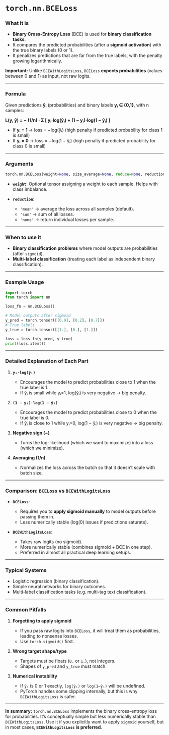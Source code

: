 

# `torch.nn.BCELoss`

###  What it is

* **Binary Cross-Entropy Loss** (BCE) is used for **binary classification tasks**.
* It compares the predicted probabilities (after a **sigmoid activation**) with the true binary labels (0 or 1).
* It penalizes predictions that are far from the true labels, with the penalty growing logarithmically.

 **Important:** Unlike `BCEWithLogitsLoss`, `BCELoss` **expects probabilities** (values between 0 and 1) as input, not raw logits.

---

###  Formula

Given predictions **ŷᵢ** (probabilities) and binary labels **yᵢ ∈ {0,1}**, with n samples:

**L(y, ŷ) = − (1/n) · Σ \[ yᵢ·log(ŷᵢ) + (1 − yᵢ)·log(1 − ŷᵢ) ]**

* If **yᵢ = 1** → loss = −log(ŷᵢ)
  (high penalty if predicted probability for class 1 is small)
* If **yᵢ = 0** → loss = −log(1 − ŷᵢ)
  (high penalty if predicted probability for class 0 is small)

---

###  Arguments

```python
torch.nn.BCELoss(weight=None, size_average=None, reduce=None, reduction='mean')
```

* **`weight`**: Optional tensor assigning a weight to each sample. Helps with class imbalance.
* **`reduction`**:

  * `'mean'` → average the loss across all samples (default).
  * `'sum'` → sum of all losses.
  * `'none'` → return individual losses per sample.

---

### When to use it

* **Binary classification problems** where model outputs are probabilities (after `sigmoid`).
* **Multi-label classification** (treating each label as independent binary classification).

---

### Example Usage

```python
import torch
from torch import nn

loss_fn = nn.BCELoss()

# Model outputs after sigmoid
y_pred = torch.tensor([[0.9], [0.2], [0.7]])
# True labels
y_true = torch.tensor([[1.], [0.], [1.]])

loss = loss_fn(y_pred, y_true)
print(loss.item())
```

---

### Detailed Explanation of Each Part

1. **`yᵢ·log(ŷᵢ)`**

   * Encourages the model to predict probabilities close to 1 when the true label is 1.
   * If ŷᵢ is small while yᵢ=1, log(ŷᵢ) is very negative → big penalty.

2. **`(1 − yᵢ)·log(1 − ŷᵢ)`**

   * Encourages the model to predict probabilities close to 0 when the true label is 0.
   * If ŷᵢ is close to 1 while yᵢ=0, log(1 − ŷᵢ) is very negative → big penalty.

3. **Negative sign (−)**

   * Turns the log-likelihood (which we want to maximize) into a loss (which we minimize).

4. **Averaging (1/n)**

   * Normalizes the loss across the batch so that it doesn’t scale with batch size.

---

### Comparison: `BCELoss` vs `BCEWithLogitsLoss`

* **`BCELoss`**:

  * Requires you to **apply sigmoid manually** to model outputs before passing them in.
  * Less numerically stable (log(0) issues if predictions saturate).

* **`BCEWithLogitsLoss`**:

  * Takes raw logits (no sigmoid).
  * More numerically stable (combines sigmoid + BCE in one step).
  * Preferred in almost all practical deep learning setups.

---

### Typical Systems

* Logistic regression (binary classification).
* Simple neural networks for binary outcomes.
* Multi-label classification tasks (e.g. multi-tag text classification).

---

### Common Pitfalls

1. **Forgetting to apply sigmoid**

   * If you pass raw logits into `BCELoss`, it will treat them as probabilities, leading to nonsense losses.
   * Use `torch.sigmoid()` first.

2. **Wrong target shape/type**

   * Targets must be floats (`0.` or `1.`), not integers.
   * Shapes of `y_pred` and `y_true` must match.

3. **Numerical instability**

   * If `ŷᵢ` is 0 or 1 exactly, `log(ŷᵢ)` or `log(1−ŷᵢ)` will be undefined.
   * PyTorch handles some clipping internally, but this is why `BCEWithLogitsLoss` is safer.

---

**In summary:**
`torch.nn.BCELoss` implements the binary cross-entropy loss for probabilities. It’s conceptually simple but less numerically stable than `BCEWithLogitsLoss`. Use it if you explicitly want to apply `sigmoid` yourself, but in most cases, **`BCEWithLogitsLoss` is preferred**.

